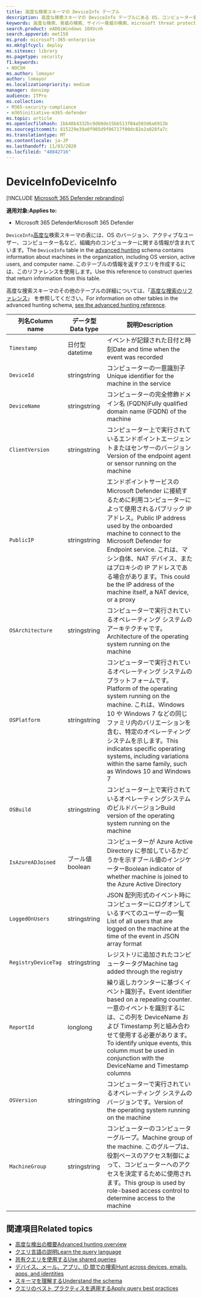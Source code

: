 ```yaml
---
title: 高度な検索スキーマの DeviceInfo テーブル
description: 高度な検索スキーマの DeviceInfo テーブルにある OS、コンピューター名、およびその他のマシン情報について説明します。
keywords: 高度な検索、脅威の検索、サイバー脅威の検索、microsoft threat protection、microsoft 365、mtp、m365、search、query、テレメトリ、スキーマ参照、kusto、table、column、data type、description、machineinfo、DeviceInfo、device、machine、OS、platform、users
search.product: eADQiWindows 10XVcnh
search.appverid: met150
ms.prod: microsoft-365-enterprise
ms.mktglfcycl: deploy
ms.sitesec: library
ms.pagetype: security
f1.keywords:
- NOCSH
ms.author: lomayor
author: lomayor
ms.localizationpriority: medium
manager: dansimp
audience: ITPro
ms.collection:
- M365-security-compliance
- m365initiative-m365-defender
ms.topic: article
ms.openlocfilehash: 1bb48b4332bc9d60de15bb513f04a503d6a6913b
ms.sourcegitcommit: 815229e39a0f905d9f06717f00dc82e2a028fa7c
ms.translationtype: MT
ms.contentlocale: ja-JP
ms.lasthandoff: 11/03/2020
ms.locfileid: "48842716"
---
```

# <a name="deviceinfo"></a><span data-ttu-id="bd208-104">DeviceInfo</span><span class="sxs-lookup"><span data-stu-id="bd208-104">DeviceInfo</span></span>

[!INCLUDE [Microsoft 365 Defender rebranding](../includes/microsoft-defender.md)]


<span data-ttu-id="bd208-105">**適用対象:**</span><span class="sxs-lookup"><span data-stu-id="bd208-105">**Applies to:**</span></span>
- <span data-ttu-id="bd208-106">Microsoft 365 Defender</span><span class="sxs-lookup"><span data-stu-id="bd208-106">Microsoft 365 Defender</span></span>



<span data-ttu-id="bd208-107">`DeviceInfo`[高度な](advanced-hunting-overview.md)検索スキーマの表には、OS のバージョン、アクティブなユーザー、コンピューター名など、組織内のコンピューターに関する情報が含まれています。</span><span class="sxs-lookup"><span data-stu-id="bd208-107">The `DeviceInfo` table in the [advanced hunting](advanced-hunting-overview.md) schema contains information about machines in the organization, including OS version, active users, and computer name.</span></span> <span data-ttu-id="bd208-108">このテーブルの情報を返すクエリを作成するには、このリファレンスを使用します。</span><span class="sxs-lookup"><span data-stu-id="bd208-108">Use this reference to construct queries that return information from this table.</span></span>

<span data-ttu-id="bd208-109">高度な捜索スキーマのその他のテーブルの詳細については、「[高度な捜索のリファレンス](advanced-hunting-schema-tables.md)」 を参照してください。</span><span class="sxs-lookup"><span data-stu-id="bd208-109">For information on other tables in the advanced hunting schema, [see the advanced hunting reference](advanced-hunting-schema-tables.md).</span></span>

| <span data-ttu-id="bd208-110">列名</span><span class="sxs-lookup"><span data-stu-id="bd208-110">Column name</span></span> | <span data-ttu-id="bd208-111">データ型</span><span class="sxs-lookup"><span data-stu-id="bd208-111">Data type</span></span> | <span data-ttu-id="bd208-112">説明</span><span class="sxs-lookup"><span data-stu-id="bd208-112">Description</span></span> |
|-------------|-----------|-------------|
| `Timestamp` | <span data-ttu-id="bd208-113">日付型</span><span class="sxs-lookup"><span data-stu-id="bd208-113">datetime</span></span> | <span data-ttu-id="bd208-114">イベントが記録された日付と時刻</span><span class="sxs-lookup"><span data-stu-id="bd208-114">Date and time when the event was recorded</span></span> |
| `DeviceId` | <span data-ttu-id="bd208-115">string</span><span class="sxs-lookup"><span data-stu-id="bd208-115">string</span></span> | <span data-ttu-id="bd208-116">コンピューターの一意識別子</span><span class="sxs-lookup"><span data-stu-id="bd208-116">Unique identifier for the machine in the service</span></span> |
| `DeviceName` | <span data-ttu-id="bd208-117">string</span><span class="sxs-lookup"><span data-stu-id="bd208-117">string</span></span> | <span data-ttu-id="bd208-118">コンピューターの完全修飾ドメイン名 (FQDN)</span><span class="sxs-lookup"><span data-stu-id="bd208-118">Fully qualified domain name (FQDN) of the machine</span></span> |
| `ClientVersion` | <span data-ttu-id="bd208-119">string</span><span class="sxs-lookup"><span data-stu-id="bd208-119">string</span></span> | <span data-ttu-id="bd208-120">コンピューター上で実行されているエンドポイントエージェントまたはセンサーのバージョン</span><span class="sxs-lookup"><span data-stu-id="bd208-120">Version of the endpoint agent or sensor running on the machine</span></span> |
| `PublicIP` | <span data-ttu-id="bd208-121">string</span><span class="sxs-lookup"><span data-stu-id="bd208-121">string</span></span> | <span data-ttu-id="bd208-122">エンドポイントサービスの Microsoft Defender に接続するために利用コンピューターによって使用されるパブリック IP アドレス。</span><span class="sxs-lookup"><span data-stu-id="bd208-122">Public IP address used by the onboarded machine to connect to the Microsoft  Defender for Endpoint service.</span></span> <span data-ttu-id="bd208-123">これは、マシン自体、NAT デバイス、またはプロキシの IP アドレスである場合があります。</span><span class="sxs-lookup"><span data-stu-id="bd208-123">This could be the IP address of the machine itself, a NAT device, or a proxy</span></span> |
| `OSArchitecture` | <span data-ttu-id="bd208-124">string</span><span class="sxs-lookup"><span data-stu-id="bd208-124">string</span></span> | <span data-ttu-id="bd208-125">コンピューターで実行されているオペレーティング システムのアーキテクチャです。</span><span class="sxs-lookup"><span data-stu-id="bd208-125">Architecture of the operating system running on the machine</span></span> |
| `OSPlatform` | <span data-ttu-id="bd208-126">string</span><span class="sxs-lookup"><span data-stu-id="bd208-126">string</span></span> | <span data-ttu-id="bd208-127">コンピューターで実行されているオペレーティング システムのプラットフォームです。</span><span class="sxs-lookup"><span data-stu-id="bd208-127">Platform of the operating system running on the machine.</span></span> <span data-ttu-id="bd208-128">これは、Windows 10 や Windows 7 などの同じファミリ内のバリエーションを含む、特定のオペレーティングシステムを示します。</span><span class="sxs-lookup"><span data-stu-id="bd208-128">This indicates specific operating systems, including variations within the same family, such as Windows 10 and Windows 7</span></span> |
| `OSBuild` | <span data-ttu-id="bd208-129">string</span><span class="sxs-lookup"><span data-stu-id="bd208-129">string</span></span> | <span data-ttu-id="bd208-130">コンピューター上で実行されているオペレーティングシステムのビルドバージョン</span><span class="sxs-lookup"><span data-stu-id="bd208-130">Build version of the operating system running on the machine</span></span> |
| `IsAzureADJoined` | <span data-ttu-id="bd208-131">ブール値</span><span class="sxs-lookup"><span data-stu-id="bd208-131">boolean</span></span> | <span data-ttu-id="bd208-132">コンピューターが Azure Active Directory に参加しているかどうかを示すブール値のインジケーター</span><span class="sxs-lookup"><span data-stu-id="bd208-132">Boolean indicator of whether machine is joined to the Azure Active Directory</span></span> |
| `LoggedOnUsers` | <span data-ttu-id="bd208-133">string</span><span class="sxs-lookup"><span data-stu-id="bd208-133">string</span></span> | <span data-ttu-id="bd208-134">JSON 配列形式のイベント時にコンピューターにログオンしているすべてのユーザーの一覧</span><span class="sxs-lookup"><span data-stu-id="bd208-134">List of all users that are logged on the machine at the time of the event in JSON array format</span></span> |
| `RegistryDeviceTag` | <span data-ttu-id="bd208-135">string</span><span class="sxs-lookup"><span data-stu-id="bd208-135">string</span></span> | <span data-ttu-id="bd208-136">レジストリに追加されたコンピュータータグ</span><span class="sxs-lookup"><span data-stu-id="bd208-136">Machine tag added through the registry</span></span> |
| `ReportId` | <span data-ttu-id="bd208-137">long</span><span class="sxs-lookup"><span data-stu-id="bd208-137">long</span></span> | <span data-ttu-id="bd208-138">繰り返しカウンターに基づくイベント識別子。</span><span class="sxs-lookup"><span data-stu-id="bd208-138">Event identifier based on a repeating counter.</span></span> <span data-ttu-id="bd208-139">一意のイベントを識別するには、この列を DeviceName および Timestamp 列と組み合わせて使用する必要があります。</span><span class="sxs-lookup"><span data-stu-id="bd208-139">To identify unique events, this column must be used in conjunction with the DeviceName and Timestamp columns</span></span> |
| `OSVersion` | <span data-ttu-id="bd208-140">string</span><span class="sxs-lookup"><span data-stu-id="bd208-140">string</span></span> | <span data-ttu-id="bd208-141">コンピューターで実行されているオペレーティング システムのバージョンです。</span><span class="sxs-lookup"><span data-stu-id="bd208-141">Version of the operating system running on the machine</span></span> |
| `MachineGroup` | <span data-ttu-id="bd208-142">string</span><span class="sxs-lookup"><span data-stu-id="bd208-142">string</span></span> | <span data-ttu-id="bd208-143">コンピューターのコンピューターグループ。</span><span class="sxs-lookup"><span data-stu-id="bd208-143">Machine group of the machine.</span></span> <span data-ttu-id="bd208-144">このグループは、役割ベースのアクセス制御によって、コンピューターへのアクセスを決定するために使用されます。</span><span class="sxs-lookup"><span data-stu-id="bd208-144">This group is used by role-based access control to determine access to the machine</span></span> |

## <a name="related-topics"></a><span data-ttu-id="bd208-145">関連項目</span><span class="sxs-lookup"><span data-stu-id="bd208-145">Related topics</span></span>
- [<span data-ttu-id="bd208-146">高度な検出の概要</span><span class="sxs-lookup"><span data-stu-id="bd208-146">Advanced hunting overview</span></span>](advanced-hunting-overview.md)
- [<span data-ttu-id="bd208-147">クエリ言語の説明</span><span class="sxs-lookup"><span data-stu-id="bd208-147">Learn the query language</span></span>](advanced-hunting-query-language.md)
- [<span data-ttu-id="bd208-148">共有クエリを使用する</span><span class="sxs-lookup"><span data-stu-id="bd208-148">Use shared queries</span></span>](advanced-hunting-shared-queries.md)
- [<span data-ttu-id="bd208-149">デバイス、メール、アプリ、ID 間での捜索</span><span class="sxs-lookup"><span data-stu-id="bd208-149">Hunt across devices, emails, apps, and identities</span></span>](advanced-hunting-query-emails-devices.md)
- [<span data-ttu-id="bd208-150">スキーマを理解する</span><span class="sxs-lookup"><span data-stu-id="bd208-150">Understand the schema</span></span>](advanced-hunting-schema-tables.md)
- [<span data-ttu-id="bd208-151">クエリのベスト プラクティスを適用する</span><span class="sxs-lookup"><span data-stu-id="bd208-151">Apply query best practices</span></span>](advanced-hunting-best-practices.md)
